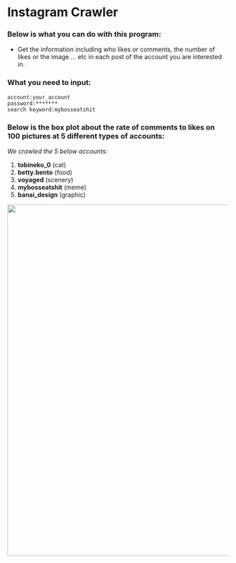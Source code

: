 # Instagram Crawler

### Below is what you can do with this program:
+ Get the information including who likes or comments, the number of likes or the image ... etc in each post of the account you are interested in.

### What you need to input:
```shell
account:your_account
password:*******
search keyword:mybosseatshit
```

### Below is the box plot about the rate of comments to likes on 100 pictures at 5 different types of accounts:
*We crawled the 5 below accounts:*
1. **tobineko_0** (cat)
2. **betty.bento**  (food)
3. **voyaged**  (scenery)
4. **mybosseatshit** (meme)
5.  **banai_design** (graphic)
<!-- ![box plot](https://github.com/gino79445/igcrawler/blob/master/box_plot.png?raw=true) -->
<img src="https://github.com/gino79445/igcrawler/blob/master/box_plot.png?raw=true" style="width:800px" />

